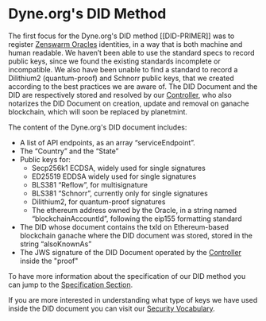 # Dyne.org's DID Method

The first focus for the Dyne.org's DID method [[DID-PRIMER]] was to register [Zenswarm Oracles](https://github.com/dyne/zenswarm) identities, in a way that is both machine and human readable. We haven’t been able to use the standard specs to record public keys, since we found the existing standards incomplete or incompatible. We also have been unable to find a standard to record a Dilithium2 (quantum-proof) and Schnorr public keys, that we created according to the best practices we are aware of.
The DID Document and the DID are respectively stored and resolved by our [Controller](https://did.dyne.org/docs/), who also notarizes the DID Document on creation, update and removal on ganache blockchain, which will soon be replaced by planetmint.

The content of the Dyne.org's DID document includes: 
* A list of API endpoints, as an array “serviceEndpoint”. 
* The “Country” and the “State”
* Public keys for:
  * Secp256k1 ECDSA, widely used for single signatures
  * ED25519 EDDSA widely used for single signatures
  * BLS381 “Reflow”, for multisignature
  * BLS381 “Schnorr”, currently only for single signatures
  * Dilithium2, for quantum-proof signatures
  * The ethereum address owned by the Oracle, in a string named “blockchainAccountId”, following the eip155 formatting standard 
* The DID whose document contains the txId on Ethereum-based blockchain ganache where the DID document was stored, stored in the string “alsoKnownAs”
* The JWS signature of the DID Document operated by the [Controller](https://did.dyne.org/docs/) inside the "proof"

To have more information about the specification of our DID method you can jump to the [Specification Section](specification.md?id=specification). 

If you are more interested in understanding what type of keys we have used inside the DID document you can visit our [Security Vocabulary](security.md).
